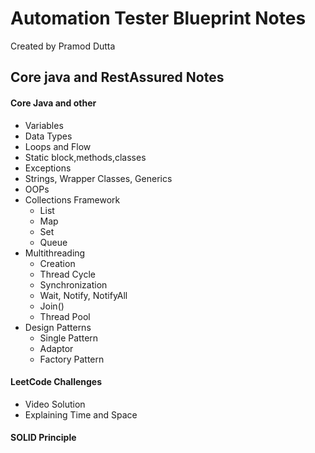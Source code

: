 # Automation Tester Blueprint Notes
Created by Pramod Dutta


## Core java and RestAssured Notes

#### Core Java and other
  - Variables
  - Data Types
  - Loops and Flow
  - Static block,methods,classes
  - Exceptions
  - Strings, Wrapper Classes, Generics
  - OOPs
  - Collections Framework
    - List
    - Map
    - Set
    - Queue
  - Multithreading
    - Creation
    - Thread Cycle
    - Synchronization
    - Wait, Notify, NotifyAll
    - Join()
    - Thread Pool
  - Design Patterns
    - Single Pattern
    - Adaptor
    - Factory Pattern

#### LeetCode Challenges
  - Video Solution
  - Explaining Time and Space

#### SOLID Principle

